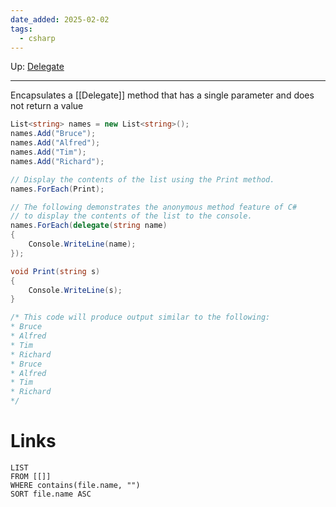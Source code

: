 ```yaml
---
date_added: 2025-02-02
tags:
  - csharp
---
```

Up: [Delegate](Delegate.md)
___
 Encapsulates a [[Delegate]] method that has a single parameter and does not return a value
```cs
List<string> names = new List<string>();
names.Add("Bruce");
names.Add("Alfred");
names.Add("Tim");
names.Add("Richard");

// Display the contents of the list using the Print method.
names.ForEach(Print);

// The following demonstrates the anonymous method feature of C#
// to display the contents of the list to the console.
names.ForEach(delegate(string name)
{
    Console.WriteLine(name);
});

void Print(string s)
{
    Console.WriteLine(s);
}

/* This code will produce output similar to the following:
* Bruce
* Alfred
* Tim
* Richard
* Bruce
* Alfred
* Tim
* Richard
*/
```
# Links
```dataview
LIST
FROM [[]]
WHERE contains(file.name, "")
SORT file.name ASC
```
